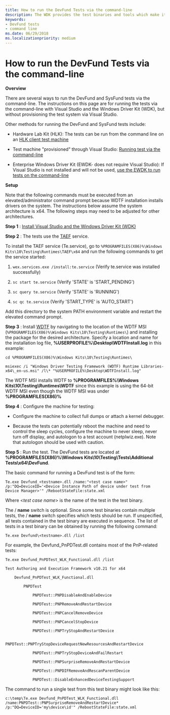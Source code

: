 ```yaml
---
title: How to run the DevFund Tests via the command-line
description: The WDK provides the test binaries and tools which make it easy to run the Device Fundamentals tests from the command-line.
keywords:
- DevFund tests
- command line
ms.date: 06/29/2018
ms.localizationpriority: medium
---
```


# How to run the DevFund Tests via the command-line

**Overview**

There are several ways to run the DevFund and SysFund tests via the command-line.  The instructions on this page are for running the tests via the command-line with Visual Studio and the Windows Driver Kit (WDK), but without provisioning the test system via Visual Studio.

Other methods for running the DevFund and SysFund tests include:

- Hardware Lab Kit (HLK): The tests can be run from the command line on an [HLK client test machine](https://docs.microsoft.com/windows-hardware/test/hlk/testref/reproduce-the-test-failure-by-running-the-test-from-the-command-line)

- Test machine &quot;provisioned&quot; through Visual Studio: [Running test via the command-line](https://docs.microsoft.com/windows-hardware/drivers/develop/how-to-test-a-driver-at-runtime-from-a-command-prompt)

- Enterprise Windows Driver Kit (EWDK- does not require Visual Studio): If Visual Studio is not installed and will not be used, [use the EWDK to run tests on the command-line](https://docs.microsoft.com/windows-hardware/drivers/devtest/configure-the-machine-for-testing)

**Setup**


Note that the following commands must be executed from an elevated/administrator command prompt because WDTF installation installs drivers on the system. The instructions below assume the system architecture is x64. The following steps may need to be adjusted for other architectures.

**Step 1** : [Install Visual Studio and the Windows Driver Kit (WDK)](https://docs.microsoft.com/windows-hardware/drivers/download-the-wdk)

**Step 2** : The tests use the [TAEF](https://docs.microsoft.com/windows-hardware/drivers/taef/) service.  

To install the TAEF service (Te.service), go to ```%PROGRAMFILES(X86)%\Windows Kits\10\Testing\Runtimes\TAEF\x64``` and run the following commands to get the service started:

1. ```wex.services.exe /install:te.service``` (Verify te.service was installed successfully)

2. ```sc start te.service``` (Verify &#39;STATE&#39; is &#39;START\_PENDING&#39;)

3. ```sc query te.service``` (Verify &#39;STATE&#39; is &#39;RUNNING&#39;)

4. ```sc qc te.service``` (Verify &#39;START\_TYPE&#39; is &#39;AUTO\_START&#39;)

Add this directory to the system PATH environment variable and restart the elevated command prompt.

**Step 3** : Install [WDTF](https://docs.microsoft.com/windows-hardware/drivers/wdtf/) by navigating to the location of the WDTF MSI (```%PROGRAMFILES(X86)%\Windows Kits\10\Testing\Runtimes\```) and installing the package for the desired architecture. Specify a location and name for the installation log file, **%USERPROFILE%\Desktop\WDTFInstall.log** in this example:

 
``` 
cd %PROGRAMFILES(X86)%\Windows Kits\10\Testing\Runtimes\
```

```
msiexec /i "Windows Driver Testing Framework (WDTF) Runtime Libraries-x64\_en-us.msi" /l\* "%USERPROFILE%\Desktop\WDTFInstall.log"
```

The WDTF MSI installs WDTF to **%PROGRAMFILES%\Windows Kits\10\Testing\Runtimes\WDTF** since this example is using the 64-bit WDTF MSI even though the WDTF MSI was under **%PROGRAMFILES(X86)%**


**Step 4** : Configure the machine for testing:

- Configure the machine to collect full dumps or attach a kernel debugger.

- Because the tests can potentially reboot the machine and need to control the sleep cycles, configure the machine to never sleep, never turn off display, and autologon to a test account (netplwiz.exe). Note that autologon should be used with caution.

**Step 5** : Run the test.  The DevFund tests are located at **%PROGRAMFILES(X86)%\Windows Kits\10\Testing\Tests\Additional Tests\x64\DevFund**.

The basic command for running a DevFund test is of the form:

```
Te.exe Devfund_<testname>.dll /name:"<test case name>" /p:"DQ=DeviceID='<Device Instance Path of device under test from Device Manager>'" /RebootStateFile:state.xml
```

Where &lt;_test case name_&gt; is the name of the test in the test binary.

The / **name** switch is optional. Since some test binaries contain multiple tests, the / **name** switch specifies which tests should be run. If unspecified, all tests contained in the test binary are executed in sequence. The list of tests in a test binary can be obtained by running the following command:

```
Te.exe Devfund\<testname>.dll /list
```

For example, the Devfund\_PnPDTest.dll contains most of the PnP-related tests:

```
Te.exe Devfund_PnPDTest_WLK_Functional.dll /list

Test Authoring and Execution Framework v10.21 for x64

    Devfund_PnPDTest_WLK_Functional.dll

        PNPDTest

            PNPDTest::PNPDisableAndEnableDevice

            PNPDTest::PNPRemoveAndRestartDevice

            PNPDTest::PNPCancelRemoveDevice

            PNPDTest::PNPCancelStopDevice

            PNPDTest::PNPTryStopAndRestartDevice

            PNPDTest::PNPTryStopDeviceRequestNewResourcesAndRestartDevice

            PNPDTest::PNPTryStopDeviceAndFailRestart

            PNPDTest::PNPSurpriseRemoveAndRestartDevice

            PNPDTest::PNPDIFRemoveAndRescanParentDevice

            PNPDTest::DisableEnhancedDeviceTestingSupport
```


The command to run a single test from this test binary might look like this:

```
c:\temp\Te.exe Devfund_PnPDTest_WLK_Functional.dll /name:PNPDTest::PNPSurpriseRemoveAndRestartDevice* /p:"DQ=DeviceID='my\device\id'" /RebootStateFile:state.xml
```
